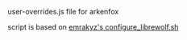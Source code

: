 user-overrides.js file for arkenfox

script is based on [emrakyz's configure_librewolf.sh](https://github.com/emrakyz/automated-gentoo/blob/main/configure_librewolf.sh)
